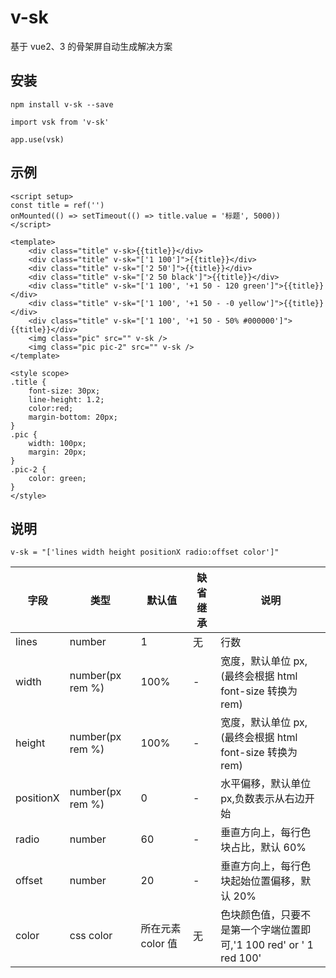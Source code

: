 # v-sk

基于 vue2、3 的骨架屏自动生成解决方案

## 安装

```
npm install v-sk --save
```

```
import vsk from 'v-sk'

app.use(vsk)
```

## 示例

```
<script setup>
const title = ref('')
onMounted(() => setTimeout(() => title.value = '标题', 5000))
</script>

<template>
    <div class="title" v-sk>{{title}}</div>
    <div class="title" v-sk="['1 100']">{{title}}</div>
    <div class="title" v-sk="['2 50']">{{title}}</div>
    <div class="title" v-sk="['2 50 black']">{{title}}</div>
    <div class="title" v-sk="['1 100', '+1 50 - 120 green']">{{title}}</div>
    <div class="title" v-sk="['1 100', '+1 50 - -0 yellow']">{{title}}</div>
    <div class="title" v-sk="['1 100', '+1 50 - 50% #000000']">{{title}}</div>
    <img class="pic" src="" v-sk />
    <img class="pic pic-2" src="" v-sk />
</template>

<style scope>
.title {
    font-size: 30px;
    line-height: 1.2;
    color:red;
    margin-bottom: 20px;
}
.pic {
    width: 100px;
    margin: 20px;
}
.pic-2 {
    color: green;
}
</style>

```

## 说明

```
v-sk = "['lines width height positionX radio:offset color']"
```

| 字段      | 类型             | 默认值            | 缺省继承 | 说明                                                               |
| --------- | ---------------- | ----------------- | -------- | ------------------------------------------------------------------ |
| lines     | number           | 1                 | 无       | 行数                                                               |
| width     | number(px rem %) | 100%              | -        | 宽度，默认单位 px,(最终会根据 html font-size 转换为 rem)           |
| height    | number(px rem %) | 100%              | -        | 宽度，默认单位 px,(最终会根据 html font-size 转换为 rem)           |
| positionX | number(px rem %) | 0                 | -        | 水平偏移，默认单位 px,负数表示从右边开始                           |
| radio     | number           | 60                | -        | 垂直方向上，每行色块占比，默认 60%                                 |
| offset    | number           | 20                | -        | 垂直方向上，每行色块起始位置偏移，默认 20%                         |
| color     | css color        | 所在元素 color 值 | 无       | 色块颜色值，只要不是第一个字端位置即可,'1 100 red' or ' 1 red 100' |

